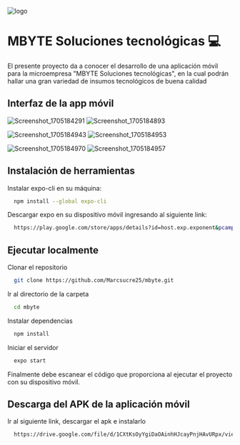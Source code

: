 ![logo](https://github.com/Marcsucre25/mbyte/assets/105298870/8a9e5ab2-89bf-4305-a09a-eb05c2c43a0b)

# MBYTE Soluciones tecnológicas 💻

El presente proyecto da a conocer el desarrollo de una aplicación móvil para la microempresa "MBYTE Soluciones tecnológicas", en la cual podrán hallar una gran variedad de insumos tecnológicos de buena calidad

## Interfaz de la app móvil
![Screenshot_1705184291](https://github.com/Marcsucre25/mbyte/assets/105298870/ce2f7d1c-ef54-445c-96ea-0fa630f20b41)       ![Screenshot_1705184893](https://github.com/Marcsucre25/mbyte/assets/105298870/90d8e274-8c04-47d6-95af-00b554a82960)

![Screenshot_1705184943](https://github.com/Marcsucre25/mbyte/assets/105298870/79991843-9cd4-4c4f-bbfb-f1dd7c2de60b)       ![Screenshot_1705184953](https://github.com/Marcsucre25/mbyte/assets/105298870/a8e24aa1-9a42-48f1-8b69-f6dfe4676746)

![Screenshot_1705184970](https://github.com/Marcsucre25/mbyte/assets/105298870/1f955fac-a494-4de6-a628-96feeb4d893d)       ![Screenshot_1705184957](https://github.com/Marcsucre25/mbyte/assets/105298870/16368df3-c784-4cf9-a00a-c7fcac41a89f)







## Instalación de herramientas

Instalar expo-cli en su máquina:

```bash
  npm install --global expo-cli
```

Descargar expo en su dispositivo móvil ingresando al siguiente link:

```bash
  https://play.google.com/store/apps/details?id=host.exp.exponent&pcampaignid=web_share
```

## Ejecutar localmente

Clonar el repositorio

```bash
  git clone https://github.com/Marcsucre25/mbyte.git
```

Ir al directorio de la carpeta

```bash
  cd mbyte
```

Instalar dependencias

```bash
  npm install
```

Iniciar el servidor

```bash
  expo start
```

Finalmente debe escanear el código que proporciona al ejecutar el proyecto con su dispositivo móvil.

## Descarga del APK de la aplicación móvil

Ir al siguiente link, descargar el apk e instalarlo

```bash
  https://drive.google.com/file/d/1CXtKsOyYgiDaOAinhHJcayPnjHAvURpx/view?usp=sharing
```

